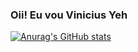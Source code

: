 ### Oii! Eu vou Vinicius Yeh
[![Anurag's GitHub stats](https://github-readme-stats.vercel.app/api?username=Vinicius-Yeh_FrontDev)](https://github.com/Vinicius-Yeh_FrontDev/github-readme-stats)
